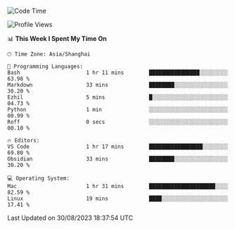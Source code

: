<!--START_SECTION:waka-->
![Code Time](http://img.shields.io/badge/Code%20Time-145%20hrs%2036%20mins-blue)

![Profile Views](http://img.shields.io/badge/Profile%20Views-11-blue)

📊 **This Week I Spent My Time On** 

```text
🕑︎ Time Zone: Asia/Shanghai

💬 Programming Languages: 
Bash                     1 hr 11 mins        ████████████████░░░░░░░░░   63.98 % 
Markdown                 33 mins             ████████░░░░░░░░░░░░░░░░░   30.20 % 
Ezhil                    5 mins              █░░░░░░░░░░░░░░░░░░░░░░░░   04.73 % 
Python                   1 min               ░░░░░░░░░░░░░░░░░░░░░░░░░   00.99 % 
Roff                     0 secs              ░░░░░░░░░░░░░░░░░░░░░░░░░   00.10 % 

🔥 Editors: 
VS Code                  1 hr 17 mins        █████████████████░░░░░░░░   69.80 % 
Obsidian                 33 mins             ████████░░░░░░░░░░░░░░░░░   30.20 % 

💻 Operating System: 
Mac                      1 hr 31 mins        █████████████████████░░░░   82.59 % 
Linux                    19 mins             ████░░░░░░░░░░░░░░░░░░░░░   17.41 % 
```


 Last Updated on 30/08/2023 18:37:54 UTC
<!--END_SECTION:waka-->